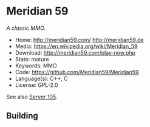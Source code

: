 # Meridian 59

_A classic MMO._

- Home: http://meridian59.com/ http://meridian59.de
- Media: https://en.wikipedia.org/wiki/Meridian_59
- Download: http://meridian59.com/play-now.php
- State: mature
- Keywords: MMO
- Code: https://github.com/Meridian59/Meridian59
- Language(s): C++, C
- License: GPL-2.0

See also [Server 105](https://www.meridiannext.com/).

## Building

